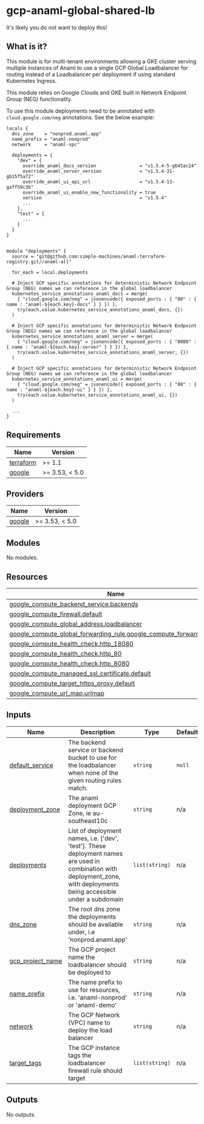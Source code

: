 # gcp-anaml-global-shared-lb

It's likely you do not want to deploy this!

## What is it?

This module is for multi-tenant environments allowing a GKE cluster serving multiple instances of Anaml to use a single GCP Global Loadbalancer for routing instead of a Loadbalancer per deployment if using standard Kubernetes Ingress.

This module relies on Google Clouds and GKE built in Network Endpoint Group (NEG) functionality.

To use this module deployments need to be annotated with `cloud.google.com/neg` annotations. See the below example:

```
locals {
  dns_zone    = "nonprod.anaml.app"
  name_prefix = "anaml-nonprod"
  network     = "anaml-vpc"

  deployments = {
    "dev" = {
      override_anaml_docs_version                = "v1.5.4-5-g645ac24"
      override_anaml_server_version              = "v1.5.4-31-gb15f5a72"
      override_anaml_ui_api_url                  = "v1.5.4-13-gaff59c3b"
      override_anaml_ui_enable_new_functionality = true
      version                                    = "v1.5.4"
      ...
    },
    "test" = {
      ...
    }
  }
}


module "deployments" {
  source = "git@github.com:simple-machines/anaml-terraform-registry.git//anaml-all"

  for_each = local.deployments

  # Inject GCP specific annotations for deterministic Network Endpoint Group (NEG) names we can reference in the global loadbalancer
  kubernetes_service_annotations_anaml_docs = merge(
    { "cloud.google.com/neg" = jsonencode({ exposed_ports : { "80" : { name : "anaml-${each.key}-docs" } } }) },
    try(each.value.kubernetes_service_annotations_anaml_docs, {})
  )

  # Inject GCP specific annotations for deterministic Network Endpoint Group (NEG) names we can reference in the global loadbalancer
  kubernetes_service_annotations_anaml_server = merge(
    { "cloud.google.com/neg" = jsonencode({ exposed_ports : { "8080" : { name : "anaml-${each.key}-server" } } }) },
    try(each.value.kubernetes_service_annotations_anaml_server, {})
  )

  # Inject GCP specific annotations for deterministic Network Endpoint Group (NEG) names we can reference in the global loadbalancer
  kubernetes_service_annotations_anaml_ui = merge(
    { "cloud.google.com/neg" = jsonencode({ exposed_ports : { "80" : { name : "anaml-${each.key}-ui" } } }) },
    try(each.value.kubernetes_service_annotations_anaml_ui, {})
  )
  
  ...
}
```

## Requirements

| Name | Version |
|------|---------|
| <a name="requirement_terraform"></a> [terraform](#requirement\_terraform) | >= 1.1 |
| <a name="requirement_google"></a> [google](#requirement\_google) | >= 3.53, < 5.0 |

## Providers

| Name | Version |
|------|---------|
| <a name="provider_google"></a> [google](#provider\_google) | >= 3.53, < 5.0 |

## Modules

No modules.

## Resources

| Name | Type |
|------|------|
| [google_compute_backend_service.backends](https://registry.terraform.io/providers/hashicorp/google/latest/docs/resources/compute_backend_service) | resource |
| [google_compute_firewall.default](https://registry.terraform.io/providers/hashicorp/google/latest/docs/resources/compute_firewall) | resource |
| [google_compute_global_address.loadbalancer](https://registry.terraform.io/providers/hashicorp/google/latest/docs/resources/compute_global_address) | resource |
| [google_compute_global_forwarding_rule.google_compute_forwarding_rule](https://registry.terraform.io/providers/hashicorp/google/latest/docs/resources/compute_global_forwarding_rule) | resource |
| [google_compute_health_check.http_18080](https://registry.terraform.io/providers/hashicorp/google/latest/docs/resources/compute_health_check) | resource |
| [google_compute_health_check.http_80](https://registry.terraform.io/providers/hashicorp/google/latest/docs/resources/compute_health_check) | resource |
| [google_compute_health_check.http_8080](https://registry.terraform.io/providers/hashicorp/google/latest/docs/resources/compute_health_check) | resource |
| [google_compute_managed_ssl_certificate.default](https://registry.terraform.io/providers/hashicorp/google/latest/docs/resources/compute_managed_ssl_certificate) | resource |
| [google_compute_target_https_proxy.default](https://registry.terraform.io/providers/hashicorp/google/latest/docs/resources/compute_target_https_proxy) | resource |
| [google_compute_url_map.urlmap](https://registry.terraform.io/providers/hashicorp/google/latest/docs/resources/compute_url_map) | resource |

## Inputs

| Name | Description | Type | Default | Required |
|------|-------------|------|---------|:--------:|
| <a name="input_default_service"></a> [default\_service](#input\_default\_service) | The backend service or backend bucket to use for the loadbalancer when none of the given routing rules match. | `string` | `null` | no |
| <a name="input_deployment_zone"></a> [deployment\_zone](#input\_deployment\_zone) | The anaml deployment GCP Zone, ie au-southeast10c | `string` | n/a | yes |
| <a name="input_deployments"></a> [deployments](#input\_deployments) | List of deployment names, i.e. ['dev', 'test']. These deployment names are used in combination with deployment\_zone, with deployments being accessible under a subdomain | `list(string)` | n/a | yes |
| <a name="input_dns_zone"></a> [dns\_zone](#input\_dns\_zone) | The root dns zone the deployments should be available under, i.e 'nonprod.anaml.app' | `string` | n/a | yes |
| <a name="input_gcp_project_name"></a> [gcp\_project\_name](#input\_gcp\_project\_name) | The GCP project name the loadbalancer should be deployed to | `string` | n/a | yes |
| <a name="input_name_prefix"></a> [name\_prefix](#input\_name\_prefix) | The name prefix to use for resources, i.e. 'anaml-nonprod' or 'anaml-demo' | `string` | n/a | yes |
| <a name="input_network"></a> [network](#input\_network) | The GCP Network (VPC) name to deploy the load balancer | `string` | n/a | yes |
| <a name="input_target_tags"></a> [target\_tags](#input\_target\_tags) | The GCP instance tags the loadbalancer firewall rule should target | `list(string)` | n/a | yes |

## Outputs

No outputs.
